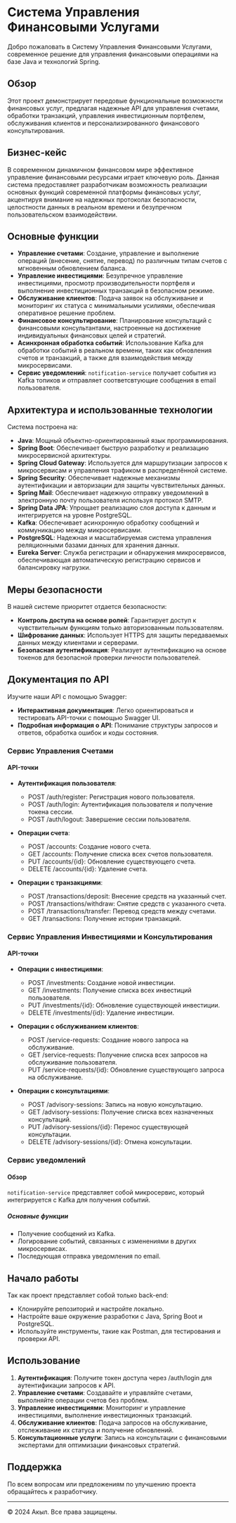 # Система Управления Финансовыми Услугами

Добро пожаловать в Систему Управления Финансовыми Услугами, современное решение для управления финансовыми операциями на базе Java и технологий Spring.

## Обзор

Этот проект демонстрирует передовые функциональные возможности финансовых услуг, предлагая надежные API для управления счетами, обработки транзакций, управления инвестиционным портфелем, обслуживания клиентов и персонализированного финансового консультирования.

## Бизнес-кейс

В современном динамичном финансовом мире эффективное управление финансовыми ресурсами играет ключевую роль. Данная система предоставляет разработчикам возможность реализации основных функций современной платформы финансовых услуг, акцентируя внимание на надежных протоколах безопасности, целостности данных в реальном времени и безупречном пользовательском взаимодействии.

## Основные функции

- **Управление счетами**: Создание, управление и выполнение операций (внесение, снятие, перевод) по различным типам счетов с мгновенным обновлением баланса.
- **Управление инвестициями**: Безупречное управление инвестициями, просмотр производительности портфеля и выполнение инвестиционных транзакций в безопасном режиме.
- **Обслуживание клиентов**: Подача заявок на обслуживание и мониторинг их статуса с минимальными усилиями, обеспечивая оперативное решение проблем.
- **Финансовое консультирование**: Планирование консультаций с финансовыми консультантами, настроенные на достижение индивидуальных финансовых целей и стратегий.
- **Асинхронная обработка событий**: Использование Kafka для обработки событий в реальном времени, таких как обновления счетов и транзакций, а также для взаимодействия между микросервисами.
- **Сервис уведомлений**: `notification-service` получает события из Kafka топиков и отправляет соответсвтующие сообщения в email пользователя.

## Архитектура и использованные технологии

Система построена на:
- **Java**: Мощный объектно-ориентированный язык программирования.
- **Spring Boot**: Обеспечивает быструю разработку и реализацию микросервисной архитектуры.
- **Spring Cloud Gateway**: Используется для маршрутизации запросов к микросервисам и управления трафиком в распределённой системе.
- **Spring Security**: Обеспечивает надежные механизмы аутентификации и авторизации для защиты чувствительных данных.
- **Spring Mail**: Обеспечивает надежную отправку уведомлений в электронную почту пользователя используя протокол SMTP.
- **Spring Data JPA**: Упрощает реализацию слоя доступа к данным и интегрируется на уровне PostgreSQL.
- **Kafka**: Обеспечивает асинхронную обработку сообщений и коммуникацию между микросервисами.
- **PostgreSQL**: Надежная и масштабируемая система управления реляционными базами данных для хранения данных.
- **Eureka Server**: Служба регистрации и обнаружения микросервисов, обеспечивающая автоматическую регистрацию сервисов и балансировку нагрузки.

## Меры безопасности

В нашей системе приоритет отдается безопасности:
- **Контроль доступа на основе ролей**: Гарантирует доступ к чувствительным функциям только авторизованным пользователям.
- **Шифрование данных**: Использует HTTPS для защиты передаваемых данных между клиентами и серверами.
- **Безопасная аутентификация**: Реализует аутентификацию на основе токенов для безопасной проверки личности пользователей.

## Документация по API

Изучите наши API с помощью Swagger:
- **Интерактивная документация**: Легко ориентироваться и тестировать API-точки с помощью Swagger UI.
- **Подробная информация о API**: Понимание структуры запросов и ответов, обработка ошибок и коды состояния.

### Сервис Управления Счетами

#### API-точки
- **Аутентификация пользователя**:
  - POST /auth/register: Регистрация нового пользователя.
  - POST /auth/login: Аутентификация пользователя и получение токена сессии.
  - POST /auth/logout: Завершение сессии пользователя.

- **Операции счета**:
  - POST /accounts: Создание нового счета.
  - GET /accounts: Получение списка всех счетов пользователя.
  - PUT /accounts/{id}: Обновление существующего счета.
  - DELETE /accounts/{id}: Удаление счета.

- **Операции с транзакциями**:
  - POST /transactions/deposit: Внесение средств на указанный счет.
  - POST /transactions/withdraw: Снятие средств с указанного счета.
  - POST /transactions/transfer: Перевод средств между счетами.
  - GET /transactions: Получение истории транзакций.

### Сервис Управления Инвестициями и Консультирования

#### API-точки
- **Операции с инвестициями**:
  - POST /investments: Создание новой инвестиции.
  - GET /investments: Получение списка всех инвестиций пользователя.
  - PUT /investments/{id}: Обновление существующей инвестиции.
  - DELETE /investments/{id}: Удаление инвестиции.

- **Операции с обслуживанием клиентов**:
  - POST /service-requests: Создание нового запроса на обслуживание.
  - GET /service-requests: Получение списка всех запросов на обслуживание пользователя.
  - PUT /service-requests/{id}: Обновление существующего запроса на обслуживание.

- **Операции с консультациями**:
  - POST /advisory-sessions: Запись на новую консультацию.
  - GET /advisory-sessions: Получение списка всех назначенных консультаций.
  - PUT /advisory-sessions/{id}: Перенос существующей консультации.
  - DELETE /advisory-sessions/{id}: Отмена консультации.

### Сервис уведомлений
#### Обзор

`notification-service` представляет собой микросервис, который интегрируется с Kafka для получения событий.

##### Основные функции
- Получение сообщений из Kafka.
- Логирование событий, связанных с изменениями в других микросервисах.
- Последующая отправка уведомления по email.

## Начало работы

Так как проект представляет собой только back-end:
- Клонируйте репозиторий и настройте локально.
- Настройте ваше окружение разработки с Java, Spring Boot и PostgreSQL.
- Используйте инструменты, такие как Postman, для тестирования и проверки API.

## Использование

1. **Аутентификация**: Получите токен доступа через /auth/login для аутентификации запросов к API.
2. **Управление счетами**: Создавайте и управляйте счетами, выполняйте операции счетов без проблем.
3. **Управление инвестициями**: Мониторинг и управление инвестициями, выполнение инвестиционных транзакций.
4. **Обслуживание клиентов**: Подача запросов на обслуживание, отслеживание их статуса и получение обновлений.
5. **Консультационные услуги**: Запись на консультации с финансовыми экспертами для оптимизации финансовых стратегий.

## Поддержка

По всем вопросам или предложениям по улучшению проекта обращайтесь к разработчику.

---

© 2024 Акыл. Все права защищены.
